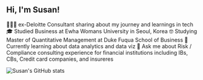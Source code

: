 ## Hi, I'm Susan!

👩🏻‍💻 ex-Deloitte Consultant sharing about my journey and learnings in tech
🎓 Studied Business at Ewha Womans University in Seoul, Korea 
🤓 Studying Master of Quantitative Management at Duke Fuqua School of Business
💚 Currently learning about data analytics and data viz
💬 Ask me about Risk / Compliance consulting experience for financial institutions including IBs, CBs, Credit card companies, and insureres

![Susan's GitHub stats](https://github-readme-stats.vercel.app/api?username=susanhamtomato&show_icons=true&theme=gruvbox)

